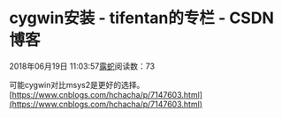 # cygwin安装 - tifentan的专栏 - CSDN博客

2018年06月19日 11:03:57[露蛇](https://me.csdn.net/tifentan)阅读数：73


可能cygwin对比msys2是更好的选择。 
[https://www.cnblogs.com/hchacha/p/7147603.html](https://www.cnblogs.com/hchacha/p/7147603.html)

